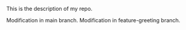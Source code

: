 
This is the description of my repo.


Modification in main branch.
Modification in feature-greeting branch.

